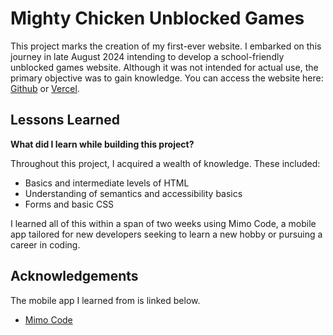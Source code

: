 # Mighty Chicken Unblocked Games

This project marks the creation of my first-ever website. I embarked on this journey in late August 2024 intending to develop a school-friendly unblocked games website. Although it was not intended for actual use, the primary objective was to gain knowledge. You can access the website here: [Github](https://snoozyyxv.github.io/mightychickengames/) or [Vercel](https://mightychickengames.vercel.app/). 

## Lessons Learned

**What did I learn while building this project?**

Throughout this project, I acquired a wealth of knowledge. These included:
- Basics and intermediate levels of HTML
- Understanding of semantics and accessibility basics
- Forms and basic CSS

I learned all of this within a span of two weeks using Mimo Code, a mobile app tailored for new developers seeking to learn a new hobby or pursuing a career in coding.

## Acknowledgements
The mobile app I learned from is linked below.
- [Mimo Code](https://www.mimo.org)
